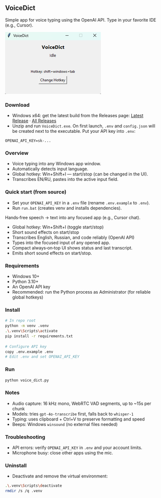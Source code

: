 ## VoiceDict

Simple app for voice typing using the OpenAI API.
Type in your favorite IDE (e.g., Cursor).

![UI](./docs/ui.png)

### Download
- Windows x64: get the latest build from the Releases page: [Latest Release](../../releases/latest) · [All Releases](../../releases)
- Unzip and run `VoiceDict.exe`. On first launch, `.env` and `config.json` will be created next to the executable. Put your API key into `.env`:
```
OPENAI_API_KEY=sk-...
```

### Overview
- Voice typing into any Windows app window.
- Automatically detects input language.
- Global hotkey: Win+Shift+I — start/stop (can be changed in the UI).
- Transcribes EN/RU, pastes into the active input field.

### Quick start (from source)
- Set your `OPENAI_API_KEY` in a `.env` file (rename `.env.example` to `.env`).
- Run `run.bat` (creates venv and installs dependencies).

Hands‑free speech → text into any focused app (e.g., Cursor chat).

- Global hotkey: Win+Shift+I (toggle start/stop)
- Short sound effects on start/stop
- Transcribes English, Russian, and code reliably (OpenAI API)
- Types into the focused input of any opened app.
- Compact always‑on‑top UI shows status and last transcript.
- Emits short sound effects on start/stop.

### Requirements
- Windows 10+
- Python 3.10+
- An OpenAI API key
- Recommended: run the Python process as Administrator (for reliable global hotkeys)

### Install
```bash
# In repo root
python -m venv .venv
.\.venv\Scripts\activate
pip install -r requirements.txt

# Configure API key
copy .env.example .env
# Edit .env and set OPENAI_API_KEY
```

### Run
```bash
python voice_dict.py
```
### Notes
- Audio capture: 16 kHz mono, WebRTC VAD segments, up to ~15s per chunk
- Models: tries `gpt-4o-transcribe` first, falls back to `whisper-1`
- Typing: uses clipboard + Ctrl+V to preserve formatting and speed
- Beeps: Windows `winsound` (no external files needed)

### Troubleshooting
- API errors: verify `OPENAI_API_KEY` in `.env` and your account limits.
- Microphone busy: close other apps using the mic.

### Uninstall
- Deactivate and remove the virtual environment:
```bash
.\.venv\Scripts\deactivate
rmdir /s /q .venv
```
